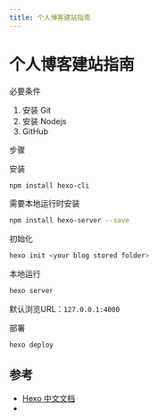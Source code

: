 ```yaml
---
title: 个人博客建站指南
---
```



# 个人博客建站指南



必要条件

1. 安装 Git
2. 安装 Nodejs
3. GitHub



步骤

安装

```bash
npm install hexo-cli
```



需要本地运行时安装

```bash
npm install hexo-server --save
```



初始化

```bash
hexo init <your blog stored folder>
```



本地运行

```bash
hexo server
```

默认浏览URL：`127.0.0.1:4000`



部署

```bash
hexo deploy 
```





## 参考

* [Hexo 中文文档](https://hexo.io/zh-cn/docs/)
* 